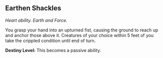 ## Earthen Shackles

_Heart ability. Earth and Force._

You grasp your hand into an upturned fist, causing the ground to reach up and anchor those above it. Creatures of your choice within 5 feet of you take the crippled condition until end of turn.

**Destiny Level:**
This becomes a passive ability.
